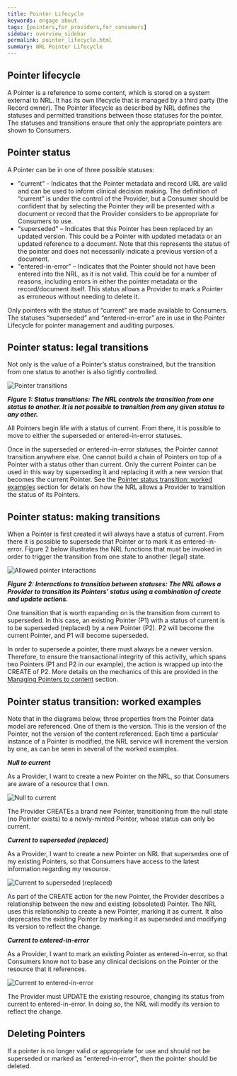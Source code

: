 ```yaml
---
title: Pointer Lifecycle
keywords: engage about
tags: [pointers,for_providers,for_consumers]
sidebar: overview_sidebar
permalink: pointer_lifecycle.html
summary: NRL Pointer Lifecycle
---
```


## Pointer lifecycle

A Pointer is a reference to some content, which is stored on a system external to NRL. It has its own lifecycle that is managed by a third party (the Record owner). The Pointer lifecycle as described by NRL defines the statuses and permitted transitions between those statuses for the pointer. The statuses and transitions ensure that only the appropriate pointers are shown to Consumers.

## Pointer status

A Pointer can be in one of three possible statuses: 
- "current" - Indicates that the Pointer metadata and record URL are valid and can be used to inform clinical decision making. The definition of “current” is under the control of the Provider, but a Consumer should be confident that by selecting the Pointer they will be presented with a document or record that the Provider considers to be appropriate for Consumers to use.
- "superseded" – Indicates that this Pointer has been replaced by an updated version. This could be a Pointer with updated metadata or an updated reference to a document. Note that this represents the status of the pointer and does not necessarily indicate a previous version of a document.
- "entered-in-error" – Indicates that the Pointer should not have been entered into the NRL, as it is not valid. This could be for a number of reasons, including errors in either the pointer metadata or the record/document itself. This status allows a Provider to mark a Pointer as erroneous without needing to delete it.

Only pointers with the status of “current” are made available to Consumers. The statuses “superseded” and “entered-in-error” are in use in the Pointer Lifecycle for pointer management and auditing purposes. 

## Pointer status: legal transitions

Not only is the value of a Pointer’s status constrained, but the transition from one status to another is also tightly controlled.

![Pointer transitions](images/pointers/pointer_transitions.png)

***Figure 1: Status transitions: The NRL controls the transition from one status to another. It is not possible to transition from any given status to any other.***

All Pointers begin life with a status of current. From there, it is possible to move to either the superseded or entered-in-error statuses.

Once in the superseded or entered-in-error statuses, the Pointer cannot transition anywhere else. One cannot build a chain of Pointers on top of a Pointer with a status other than current. Only the current Pointer can be used in this way by superseding it and replacing it with a new version that becomes the current Pointer. See the [Pointer status transition: worked examples](#pointer-status-transition-worked-examples) section for details on how the NRL allows a Provider to transition the status of its Pointers.

## Pointer status: making transitions

When a Pointer is first created it will always have a status of current. 
From there it is possible to supersede that Pointer or to mark it as entered-in-error. Figure 2 below illustrates the NRL functions that must be invoked in order to trigger the transition from one state to another (legal) state.

![Allowed pointer interactions](images/pointers/pointer_transitions2.png)

***Figure 2: Interactions to transition between statuses: The NRL allows a Provider to transition its Pointers' status using a combination 
of create and update actions.***

One transition that is worth expanding on is the transition from current to superseded. In this case, an existing Pointer (P1) with a status of current is to be superseded (replaced) by a new Pointer (P2). P2 will become the current Pointer, and P1 will become superseded.

In order to supersede a pointer, there must always be a newer version. Therefore, to ensure the transactional integrity of this activity, which spans two Pointers (P1 and P2 in our example), the action is wrapped up into the CREATE of P2. More details on the mechanics of this are provided in the [Managing Pointers to content](pointer_maintenance.html#managing-pointers-to-content) section.

## Pointer status transition: worked examples

Note that in the diagrams below, three properties from the Pointer data model are referenced. One of them is the version. 
This is the version of the Pointer, not the version of the content referenced. Each time a particular instance of a Pointer is modified, the NRL service will increment the version by one, as can be seen in several of the worked examples.

***Null to current***

As a Provider, I want to create a new Pointer on the NRL, so that Consumers are aware of a resource that I own.

![Null to current](images/pointers/pointer_transitions3.png)

The Provider CREATEs a brand new Pointer, transitioning from the null state (no Pointer exists) to a newly-minted Pointer, whose status can only be current.

***Current to superseded (replaced)***

As a Provider, I want to create a new Pointer on NRL that supersedes one of my existing Pointers, so that Consumers have access to the latest information regarding my resource.

![Current to superseded (replaced)](images/pointers/pointer_transitions4.png)

As part of the CREATE action for the new Pointer, the Provider describes a relationship between the new and existing (obsoleted) Pointer. The NRL uses this relationship to create a new Pointer, marking it as current. It also deprecates the existing Pointer by marking it as superseded and modifying its version to reflect the change.

***Current to entered-in-error***

As a Provider, I want to mark an existing Pointer as entered-in-error, so that Consumers know not to base any clinical decisions 
on the Pointer or the resource that it references.

![Current to entered-in-error](images/pointers/pointer_transitions5.png)

The Provider must UPDATE the existing resource, changing its status from current to entered-in-error. In doing so, the NRL will modify its version to reflect the change.

## Deleting Pointers

If a pointer is no longer valid or appropriate for use and should not be superseded or marked as "entered-in-error", then the pointer should be deleted.
